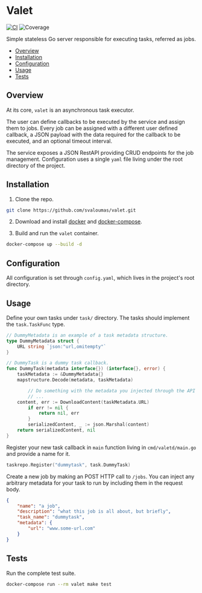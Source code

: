 # Valet
[![CI](https://github.com/svaloumas/valet/actions/workflows/ci.yml/badge.svg)](https://github.com/svaloumas/valet/actions/workflows/ci.yml)
![Coverage](https://img.shields.io/badge/Coverage-89.3%25-brightgreen)

Simple stateless Go server responsible for executing tasks, referred as jobs.

* [Overview](#overview)
* [Installation](#installation)
* [Configuration](#configuration)
* [Usage](#usage)
* [Tests](#tests)

<a name="overview"/>

## Overview

At its core, `valet` is an asynchronous task executor.

The user can define callbacks to be executed by the service and assign them to jobs. Every job can be assigned with a different user defined
callback, a JSON payload with the data required for the callback to be executed, and an optional timeout interval.

The service exposes a JSON RestAPI providing CRUD endpoints for the job management. Configuration uses a single `yaml` file living under the root
directory of the project.

<a name="installation"/>

## Installation

1. Clone the repo.

```bash
git clone https://github.com/svaloumas/valet.git
```

2. Download and install [docker](https://docs.docker.com/get-docker/) and [docker-compose](https://docs.docker.com/compose/install/).

3. Build and run the `valet` container.

```bash
docker-compose up --build -d
```

<a name="configuration"/>

## Configuration

All configuration is set through `config.yaml`, which lives in the project's root directory.

<a name="usage"/>

## Usage

Define your own tasks under `task/` directory. The tasks should implement the `task.TaskFunc` type.

```go
// DummyMetadata is an example of a task metadata structure.
type DummyMetadata struct {
	URL string `json:"url,omitempty"`
}

// DummyTask is a dummy task callback.
func DummyTask(metadata interface{}) (interface{}, error) {
	taskMetadata := &DummyMetadata{}
	mapstructure.Decode(metadata, taskMetadata)

        // Do something with the metadata you injected through the API
        // ...
	content, err := DownloadContent(taskMetadata.URL)
        if err != nil {
            return nil, err
        }
        serializedContent, _ := json.Marshal(content)
	return serializedContent, nil
}

```

Register your new task callback in `main` function living in `cmd/valetd/main.go` and provide a name for it.

```go
taskrepo.Register("dummytask", task.DummyTask)
```

Create a new job by making an POST HTTP call to `/jobs`. You can inject any arbitrary metadata for your task to run
by including them in the request body.

```json
{
    "name": "a job",
    "description": "what this job is all about, but briefly",
    "task_name": "dummytask",
    "metadata": {
        "url": "www.some-url.com"
    }
}
```

<a name="tests"/>

## Tests

Run the complete test suite.

```bash
docker-compose run --rm valet make test
```